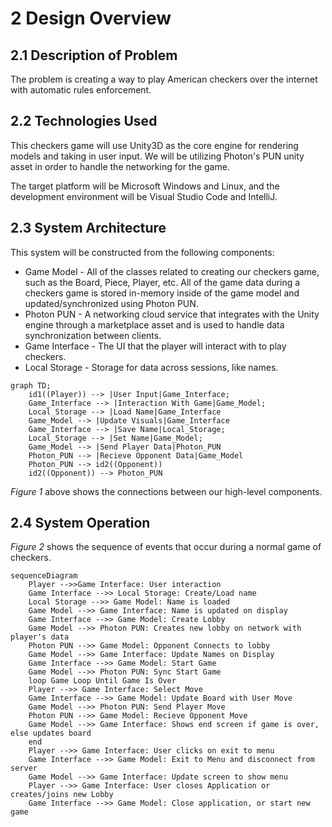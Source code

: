 # 2 Design Overview

## 2.1 Description of Problem

The problem is creating a way to play American checkers over the internet with automatic rules enforcement. 

## 2.2 Technologies Used

This checkers game will use Unity3D as the core engine for rendering models and taking in user input. We will be utilizing Photon's PUN unity asset in order to handle the networking for the game.

The target platform will be Microsoft Windows and Linux, and the development environment will be Visual Studio Code and IntelliJ.

## 2.3 System Architecture

This system will be constructed from the following components:
* Game Model - All of the classes related to creating our checkers game, such as the Board, Piece, Player, etc. All of the game data during a checkers game is stored in-memory inside of the game model and updated/synchronized using Photon PUN.
* Photon PUN - A networking cloud service that integrates with the Unity engine through a marketplace asset and is used to handle data synchronization between clients. 
* Game Interface - The UI that the player will interact with to play checkers.
* Local Storage - Storage for data across sessions, like names. 

```mermaid
graph TD;
    id1((Player)) --> |User Input|Game_Interface;
    Game_Interface --> |Interaction With Game|Game_Model;
    Local_Storage --> |Load Name|Game_Interface
    Game_Model --> |Update Visuals|Game_Interface
    Game_Interface --> |Save Name|Local_Storage;
    Local_Storage --> |Set Name|Game_Model;
    Game_Model --> |Send Player Data|Photon_PUN
    Photon_PUN --> |Recieve Opponent Data|Game_Model
    Photon_PUN --> id2((Opponent))
    id2((Opponent)) --> Photon_PUN
```
*Figure 1* above shows the connections between our high-level components.

## 2.4 System Operation

*Figure 2* shows the sequence of events that occur during a normal game of checkers.

```mermaid
sequenceDiagram
    Player -->>Game Interface: User interaction
    Game Interface -->> Local Storage: Create/Load name
    Local Storage -->> Game Model: Name is loaded
    Game Model -->> Game Interface: Name is updated on display
    Game Interface -->> Game Model: Create Lobby
    Game Model -->> Photon PUN: Creates new lobby on network with player's data
    Photon PUN -->> Game Model: Opponent Connects to lobby
    Game Model -->> Game Interface: Update Names on Display
    Game Interface -->> Game Model: Start Game
    Game Model -->> Photon PUN: Sync Start Game
    loop Game Loop Until Game Is Over
    Player -->> Game Interface: Select Move
    Game Interface -->> Game Model: Update Board with User Move
    Game Model -->> Photon PUN: Send Player Move
    Photon PUN -->> Game Model: Recieve Opponent Move
    Game Model -->> Game Interface: Shows end screen if game is over, else updates board
    end
    Player -->> Game Interface: User clicks on exit to menu
    Game Interface -->> Game Model: Exit to Menu and disconnect from server
    Game Model -->> Game Interface: Update screen to show menu
    Player -->> Game Interface: User closes Application or creates/joins new Lobby
    Game Interface -->> Game Model: Close application, or start new game
    
```
